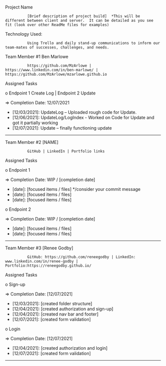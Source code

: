 Project Name

              [Brief description of project build]  *This will be different between client and server.  It can be detailed as you see fit (look over other ReadMe files for examples)

Technology Used:

              Using Trello and daily stand-up communications to inform our team-mates of successes, challenges, and needs.

Team Member #1  Ben Marlowe

              https://github.com/MzArlowe | https://www.linkedin.com/in/ben-marlowe/ | https://github.com/MzArlowe/mzarlowe.github.io

Assigned Tasks

o Endpoint 1 Create Log | Endpoint 2 Update

=> Completion Date: 12/07/2021

- [12/03/2021]: UpdateLog – Uploaded rough code for Update.
- [12/06/2021]: UpdateLog/LogIndex - Worked on Code for Update and got it partially working
- [12/07/2021]: Update – finally functioning update

---

Team Member #2  [NAME]

              GitHub | LinkedIn | Portfolio links

Assigned Tasks

o Endpoint 1

=> Completion Date: WIP / [completion date]
- [date]: [focused items / files] */consider your commit message
- [date]: [focused items / files]
- [date]: [focused items / files]

o Endpoint 2

=> Completion Date: WIP / [completion date]
- [date]: [focused items / files]
- [date]: [focused items / files]

---

Team Member #3  [Renee Godby]

              GitHub: https://github.com/reneegodby | LinkedIn: www.linkedin.com/in/renee-godby | Portfolio:https://reneegodby.github.io/

Assigned Tasks

o Sign-up

=> Completion Date: [12/07/2021]
- [12/03/2021]: [created folder structure]
- [12/04/2021]: [created authorization and sign-up]
- [12/04/2021]: [created nav bar and footer]
- [12/07/2021]: [created form validation]

o Login

=> Completion Date: [12/07/2021]
- [12/04/2021]: [created authorization and login]
- [12/07/2021]: [created form validation]

---
